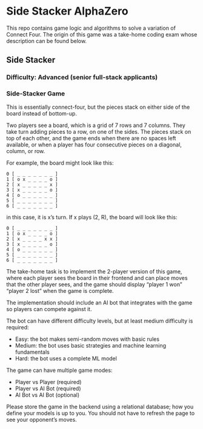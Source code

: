 # Side Stacker AlphaZero

This repo contains game logic and algorithms to solve a variation of Connect Four. The origin of this game was a take-home coding exam whose description can be found below.

## Side Stacker

### Difficulty: Advanced (senior full-stack applicants)

### Side-Stacker Game

This is essentially connect-four, but the pieces stack on either side of the board instead of bottom-up.

Two players see a board, which is a grid of 7 rows and 7 columns. They take turn adding pieces to a row, on one of the sides. The pieces stack on top of each other, and the game ends when there are no spaces left available, or when a player has four consecutive pieces on a diagonal, column, or row.

For example, the board might look like this:

```
0 [ _ _ _ _ _ _ _ ]
1 [ o x _ _ _ _ o ]
2 [ x _ _ _ _ _ x ]
3 [ x _ _ _ _ _ o ]
4 [ o _ _ _ _ _ _ ]
5 [ _ _ _ _ _ _ _ ]
6 [ _ _ _ _ _ _ _ ]
```

in this case, it is x’s turn. If x plays (2, R), the board will look like this:

```
0 [ _ _ _ _ _ _ _ ]
1 [ o x _ _ _ _ o ]
2 [ x _ _ _ _ x x ]
3 [ x _ _ _ _ _ o ]
4 [ o _ _ _ _ _ _ ]
5 [ _ _ _ _ _ _ _ ]
6 [ _ _ _ _ _ _ _ ]
```

The take-home task is to implement the 2-player version of this game, where each player sees the board in their frontend and can place moves that the other player sees, and the game should display “player 1 won” “player 2 lost” when the game is complete.

The implementation should include an AI bot that integrates with the game so players can compete against it.

The bot can have different difficulty levels, but at least medium difficulty is required:

- Easy: the bot makes semi-random moves with basic rules
- Medium: the bot uses basic strategies and machine learning fundamentals
- Hard: the bot uses a complete ML model

The game can have multiple game modes:

- Player vs Player (required)
- Player vs AI Bot (required)
- AI Bot vs AI Bot (optional)

Please store the game in the backend using a relational database; how you define your models is up to you. You should not have to refresh the page to see your opponent’s moves.
